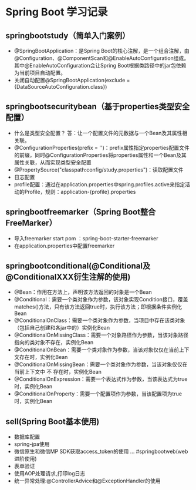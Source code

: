 # Spring Boot 学习记录
## springbootstudy（简单入门案例）  
* @SpringBootApplication：是Spring&nbsp;Boot的核心注解，是一个组合注解，由@Configuration、@ComponentScan和@EnableAutoConfiguration组成。
其中@EnableAutoConfiguration会让Spring&nbsp;Boot根据类路径中的jar包依赖为当前项目自动配置。 
* 关闭自动配置@SpringBootApplication(exclude = {DataSourceAutoConfiguration.class})
## springbootsecuritybean（基于properties类型安全配置）
* 什么是类型安全配置？ 答：让一个配置文件的元数据与一个Bean及其属性相关联。
* @ConfigurationProperties(prefix = '')：prefix属性指定properties配置文件的前缀，同时@ConfigurationProperties将properties属性和一个Bean及其属性关联，从而实现类型安全配置
* @PropertySource("classpath:config/study.properties")：读取配置文件
* 日志配置
* profile配置：通过在application.properties中spring.profiles.active来指定活动的Profile，规则：application-{profile}.properties
## springbootfreemarker（Spring Boot整合FreeMarker）
* 导入freemarker start pom ：spring-boot-starter-freemarker
* 在application.properties中配置freemarker
## springbootconditional(@Conditional及@ConditionalXXX衍生注解的使用)
* @Bean：作用在方法上，声明该方法返回的对象是一个Bean
* @Conditional：需要一个类对象作为参数，该对象实现Condition接口，覆盖matches()方法，只有该方法返回true时，执行该方法；即根据条件实例化Bean
* @ConditionalOnClass：需要一个类对象作为参数，当项目中存在该类对象（包括自己创建和各jar中的）实例化Bean
* @ConditionalOnMissingClass：需要一个对象路径作为参数，当该对象路径指向的类对象不存在，实例化Bean
* @ConditionalOnBean：需要一个类对象作为参数，当该对象仅仅在当前上下文存在时，实例化Bean
* @ConditionalOnMissingBean：需要一个类对象作为参数，当该对象仅仅在当前上下文中 不 存在时，实例化Bean
* @ConditionalOnExpression：需要一个表达式作为参数，当该表达式为true时，实例化Bean
* @ConditionalOnProperty：需要一个配置项作为参数，当该配置项为true时，实例化Bean
## sell(Spring Boot基本使用)
* 数据库配置
* spring-jpa使用
* 微信原生和微信MP SDK获取access_token的使用
...
#springbootweb(web进阶使用)
* 表单验证
* 使用AOP处理请求,打印log日志
* 统一异常处理:@ControllerAdvice和@ExceptionHandler的使用

